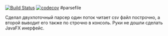 [![Build Status](https://travis-ci.org/AlexandrKaleganov/parsefile.svg?branch=master)](https://travis-ci.org/AlexandrKaleganov/parsefile)
[![codecov](https://codecov.io/gh/AlexandrKaleganov/parsefile/branch/master/graph/badge.svg)](https://codecov.io/gh/AlexandrKaleganov/parsefile)
#parsefile

Сделал двухпоточный парсер один поток читает csv файл построчно, а  второй выводит его также по строчно в консоль. Руки не дошли сделать JavaFX инерфейс.
